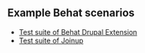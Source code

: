 ## Example Behat scenarios

* [Test suite of Behat Drupal Extension](https://github.com/jhedstrom/drupalextension/tree/master/features)
* [Test suite of Joinup](https://github.com/ec-europa/joinup-dev/tree/develop/tests/features)
